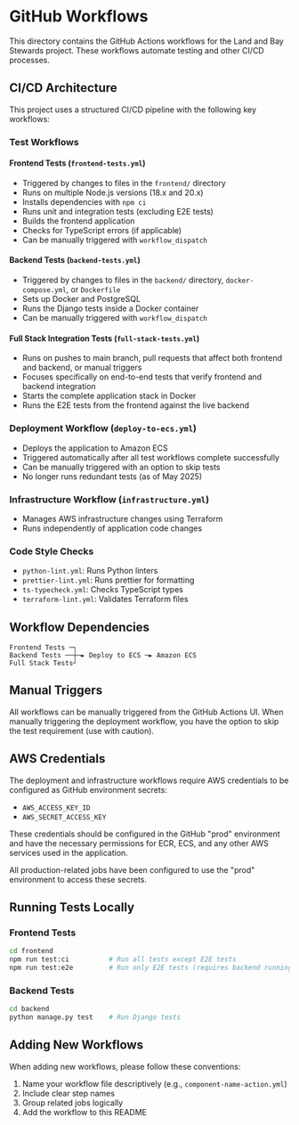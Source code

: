 # GitHub Workflows

This directory contains the GitHub Actions workflows for the Land and Bay Stewards project. These workflows automate
testing and other CI/CD processes.

## CI/CD Architecture

This project uses a structured CI/CD pipeline with the following key workflows:

### Test Workflows

#### Frontend Tests (`frontend-tests.yml`)

- Triggered by changes to files in the `frontend/` directory
- Runs on multiple Node.js versions (18.x and 20.x)
- Installs dependencies with `npm ci`
- Runs unit and integration tests (excluding E2E tests)
- Builds the frontend application
- Checks for TypeScript errors (if applicable)
- Can be manually triggered with `workflow_dispatch`

#### Backend Tests (`backend-tests.yml`)

- Triggered by changes to files in the `backend/` directory, `docker-compose.yml`, or `Dockerfile`
- Sets up Docker and PostgreSQL
- Runs the Django tests inside a Docker container
- Can be manually triggered with `workflow_dispatch`

#### Full Stack Integration Tests (`full-stack-tests.yml`)

- Runs on pushes to main branch, pull requests that affect both frontend and backend, or manual triggers
- Focuses specifically on end-to-end tests that verify frontend and backend integration
- Starts the complete application stack in Docker
- Runs the E2E tests from the frontend against the live backend

### Deployment Workflow (`deploy-to-ecs.yml`)

- Deploys the application to Amazon ECS
- Triggered automatically after all test workflows complete successfully
- Can be manually triggered with an option to skip tests
- No longer runs redundant tests (as of May 2025)

### Infrastructure Workflow (`infrastructure.yml`)

- Manages AWS infrastructure changes using Terraform
- Runs independently of application code changes

### Code Style Checks

- `python-lint.yml`: Runs Python linters
- `prettier-lint.yml`: Runs prettier for formatting
- `ts-typecheck.yml`: Checks TypeScript types
- `terraform-lint.yml`: Validates Terraform files

## Workflow Dependencies

```
Frontend Tests ─┐
Backend Tests ──┼─► Deploy to ECS ─► Amazon ECS
Full Stack Tests┘
```

## Manual Triggers

All workflows can be manually triggered from the GitHub Actions UI. When manually triggering the deployment workflow, you have the option to skip the test requirement (use with caution).

## AWS Credentials

The deployment and infrastructure workflows require AWS credentials to be configured as GitHub environment secrets:
- `AWS_ACCESS_KEY_ID`
- `AWS_SECRET_ACCESS_KEY`

These credentials should be configured in the GitHub "prod" environment and have the necessary permissions for ECR, ECS, and any other AWS services used in the application.

All production-related jobs have been configured to use the "prod" environment to access these secrets.

## Running Tests Locally

### Frontend Tests

```bash
cd frontend
npm run test:ci          # Run all tests except E2E tests
npm run test:e2e         # Run only E2E tests (requires backend running)
```

### Backend Tests

```bash
cd backend
python manage.py test    # Run Django tests
```

## Adding New Workflows

When adding new workflows, please follow these conventions:

1. Name your workflow file descriptively (e.g., `component-name-action.yml`)
2. Include clear step names
3. Group related jobs logically
4. Add the workflow to this README
